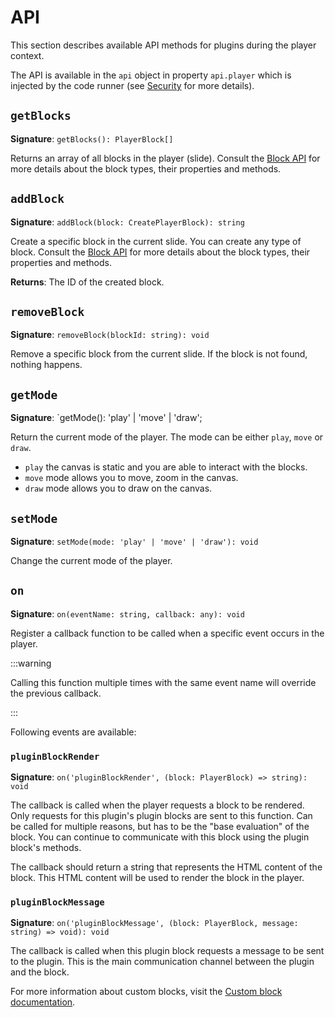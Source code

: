 # API

This section describes available API methods for plugins during the player context.

The API is available in the `api` object in property `api.player` which is injected by the code runner (see [Security](./security) for more details).

## `getBlocks`

**Signature**: `getBlocks(): PlayerBlock[]`

Returns an array of all blocks in the player (slide).
Consult the [Block API](../block) for more details about the block types, their properties and methods.

## `addBlock`

**Signature**: `addBlock(block: CreatePlayerBlock): string`

Create a specific block in the current slide.
You can create any type of block. 
Consult the [Block API](../block) for more details about the block types, their properties and methods.

**Returns**: The ID of the created block.

## `removeBlock`

**Signature**: `removeBlock(blockId: string): void`

Remove a specific block from the current slide.
If the block is not found, nothing happens.

## `getMode`

**Signature**: `getMode(): 'play' | 'move' | 'draw';

Return the current mode of the player.
The mode can be either `play`, `move` or `draw`.
- `play` the canvas is static and you are able to interact with the blocks.
- `move` mode allows you to move, zoom in the canvas.
- `draw` mode allows you to draw on the canvas.

## `setMode`

**Signature**: `setMode(mode: 'play' | 'move' | 'draw'): void`

Change the current mode of the player.

## `on`

**Signature**: `on(eventName: string, callback: any): void`

Register a callback function to be called when a specific event occurs in the player.

:::warning

Calling this function multiple times with the same event name will override the previous callback.

:::

Following events are available:

### `pluginBlockRender`

**Signature**: `on('pluginBlockRender', (block: PlayerBlock) => string): void`

The callback is called when the player requests a block to be rendered.
Only requests for this plugin's plugin blocks are sent to this function. 
Can be called for multiple reasons, but has to be the "base evaluation" of the block.
You can continue to communicate with this block using the plugin block's methods.

The callback should return a string that represents the HTML content of the block.
This HTML content will be used to render the block in the player.

### `pluginBlockMessage`

**Signature**: `on('pluginBlockMessage', (block: PlayerBlock, message: string) => void): void`

The callback is called when this plugin block requests a message to be sent to the plugin.
This is the main communication channel between the plugin and the block.

For more information about custom blocks, visit the [Custom block documentation](../custom-blocks).